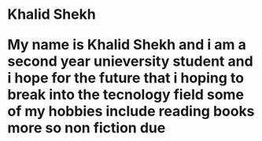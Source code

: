 <!DOCTYPE html>
<html>
<head>
    <title>My work portfollio  title</title>
<body>
<h1>Khalid Shekh 
<p style font size="font size:15o=px;":>My name is Khalid Shekh and i am a second year unieversity student and i hope for the future that i hoping to break into the tecnology field some of my hobbies include reading books more so non fiction due 
